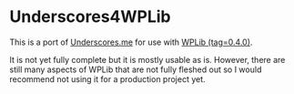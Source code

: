 Underscores4WPLib
===

This is a port of [Underscores.me](http://underscores.me/) for use with [WPLib (tag=0.4.0)](https://github.com/wplib/wplib/tree/0.4.0).

It is not yet fully complete but it is mostly usable as is.  However, there are still many aspects of WPLib that are not fully fleshed out so I would recommend not using it for a production project yet.
